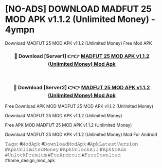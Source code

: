 # [NO-ADS] DOWNLOAD MADFUT 25 MOD APK v1.1.2 (Unlimited Money) - 4ympn
Download MADFUT 25 MOD APK v1.1.2 (Unlimited Money) Free Mod APK

<div align="center">
<h3>🔴 Download [Server1] 👉👉 <a href="https://apk-comot.site?title=MADFUT_25_MOD_APK_v1.1.2_(Unlimited_Money)">MADFUT 25 MOD APK v1.1.2 (Unlimited Money) Mod Apk</a></h3><br>

<h3>🔴 Download [Server2] 👉👉 <a href="https://apk-comot.site?title=MADFUT_25_MOD_APK_v1.1.2_(Unlimited_Money)">MADFUT 25 MOD APK v1.1.2 (Unlimited Money) Mod Apk</a></h3>
</div>


Free Download APK MOD MADFUT 25 MOD APK v1.1.2 (Unlimited Money)

Download MADFUT 25 MOD APK v1.1.2 (Unlimited Money) 

Free APK MOD MADFUT 25 MOD APK v1.1.2 (Unlimited Money) 

Download MADFUT 25 MOD APK v1.1.2 (Unlimited Money) Mod For Android

𝚃𝚊𝚐𝚜: #𝙼𝚘𝚍𝙰𝚙𝚔 #𝙳𝚘𝚠𝚗𝚕𝚘𝚊𝚍𝙼𝚘𝚍𝙰𝚙𝚔 #𝙰𝚙𝚔𝙻𝚊𝚝𝚎𝚜𝚝𝚅𝚎𝚛𝚜𝚒𝚘𝚗 #𝙰𝚙𝚔𝚄𝚗𝚕𝚒𝚖𝚒𝚝𝚎𝚍𝙼𝚘𝚗𝚎𝚢 #𝙰𝚙𝚔𝚄𝚗𝚕𝚘𝚌𝚔𝙰𝚕𝚕 #𝙰𝚙𝚔𝙽𝚘𝙰𝚍𝚜 #𝚄𝚗𝚕𝚘𝚌𝚔𝙿𝚛𝚎𝚖𝚒𝚞𝚖 #𝙵𝚘𝚛𝙰𝚗𝚍𝚛𝚘𝚒𝚍 #𝙵𝚛𝚎𝚎𝙳𝚘𝚠𝚗𝚕𝚘𝚊𝚍 #home_design_mod_apk
